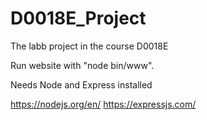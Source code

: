 # D0018E_Project
The labb project in the course D0018E

Run website with "node bin/www".

Needs Node and Express installed

https://nodejs.org/en/
https://expressjs.com/
